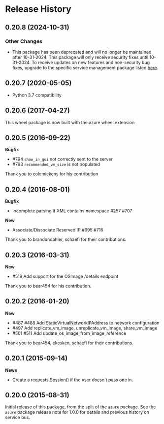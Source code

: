 # Release History

## 0.20.8 (2024-10-31)

### Other Changes

- This package has been deprecated and will no longer be maintained after 10-31-2024. This package will only receive security fixes until 10-31-2024. To receive updates on new features and non-security bug fixes, upgrade to the specific service management package listed [here](https://azure.github.io/azure-sdk/releases/latest/all/python.html).

## 0.20.7 (2020-05-05)

- Python 3.7 compatibility

## 0.20.6 (2017-04-27)

This wheel package is now built with the azure wheel extension

## 0.20.5 (2016-09-22)

**Bugfix**

* #794 `show_in_gui` not correctly sent to the server
* #793 `recommended_vm_size` is not populated

Thank you to colemickens for his contribution

## 0.20.4 (2016-08-01)

**Bugfix**

* Incomplete parsing if XML contains namespace #257 #707

**New**

* Associate/Dissociate Reserved IP #695 #716

Thank you to brandondahler, schaefi for their contributions.

## 0.20.3 (2016-03-31)

**New**

* #519 Add support for the OSImage /details endpoint

Thank you to bear454 for his contribution.

## 0.20.2 (2016-01-20)

**New**

* #487 #488 Add StaticVirtualNetworkIPAddress to network configuration
* #497      Add replicate_vm_image, unreplicate_vm_image, share_vm_image
* #501 #511 Add update_os_image_from_image_reference

Thank you to bear454, ekesken, schaefi for their contributions.

## 0.20.1 (2015-09-14)

**News**

* Create a requests.Session() if the user doesn't pass one in.

## 0.20.0 (2015-08-31)

Initial release of this package, from the split of the `azure` package.
See the `azure` package release note for 1.0.0 for details and previous
history on service bus.